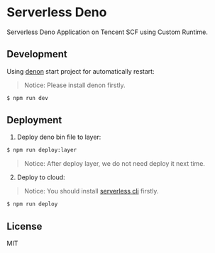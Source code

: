 # Serverless Deno

Serverless Deno Application on Tencent SCF using Custom Runtime.

## Development

Using [denon](https://github.com/denosaurs/denon) start project for automatically restart:

> Notice: Please install denon firstly.

```bash
$ npm run dev
```

## Deployment

1. Deploy deno bin file to layer:

```bash
$ npm run deploy:layer
```

> Notice: After deploy layer, we do not need deploy it next time.

2. Deploy to cloud:

> Notice: You should install [serverless cli](https://github.com/serverless/serverless) firstly.

```bash
$ npm run deploy
```

## License

MIT
